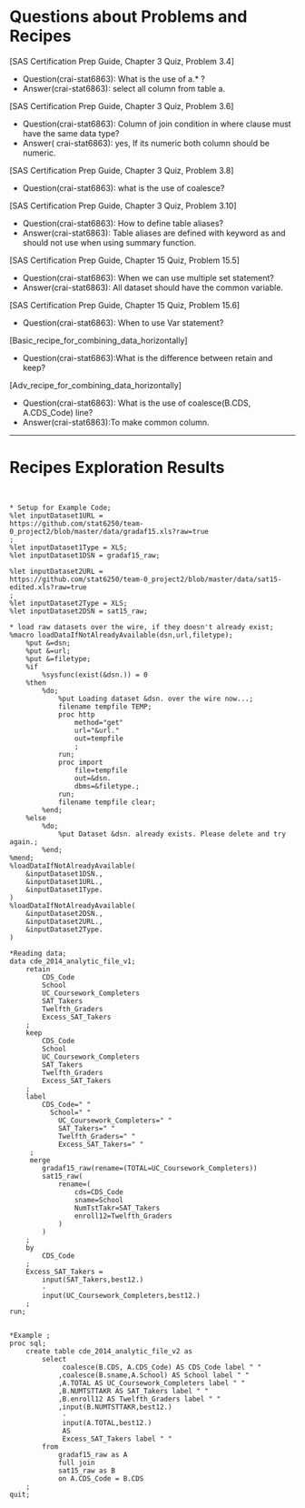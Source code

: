 
# Questions about Problems and Recipes

[SAS Certification Prep Guide, Chapter 3 Quiz, Problem 3.4]
* Question(crai-stat6863): What is the use of a.* ?
* Answer(crai-stat6863): select all column from table a.

[SAS Certification Prep Guide, Chapter 3 Quiz, Problem 3.6]
* Question(crai-stat6863): Column of join condition in where clause must have the same data type?
* Answer( crai-stat6863): yes, If its numeric both column should be numeric.

[SAS Certification Prep Guide, Chapter 3 Quiz, Problem 3.8]
* Question(crai-stat6863): what is the use of coalesce?

[SAS Certification Prep Guide, Chapter 3 Quiz, Problem 3.10]
* Question(crai-stat6863): How to define table aliases?
* Answer(crai-stat6863): Table aliases are defined with keyword as and should not use when using summary function. 

[SAS Certification Prep Guide, Chapter 15 Quiz, Problem 15.5]
* Question(crai-stat6863): When we can use multiple set statement? 
* Answer(crai-stat6863): All dataset should have the common variable. 

[SAS Certification Prep Guide, Chapter 15 Quiz, Problem 15.6]
* Question(crai-stat6863): When to use Var statement? 

[Basic_recipe_for_combining_data_horizontally]
* Question(crai-stat6863):What is the difference between retain and keep?

[Adv_recipe_for_combining_data_horizontally]
* Question(crai-stat6863): What is the use of coalesce(B.CDS, A.CDS_Code) line?
* Answer(crai-stat6863):To make common column.




***



# Recipes Exploration Results



```


* Setup for Example Code;
%let inputDataset1URL =
https://github.com/stat6250/team-0_project2/blob/master/data/gradaf15.xls?raw=true
;
%let inputDataset1Type = XLS;
%let inputDataset1DSN = gradaf15_raw;

%let inputDataset2URL =
https://github.com/stat6250/team-0_project2/blob/master/data/sat15-edited.xls?raw=true
;
%let inputDataset2Type = XLS;
%let inputDataset2DSN = sat15_raw;

* load raw datasets over the wire, if they doesn't already exist;
%macro loadDataIfNotAlreadyAvailable(dsn,url,filetype);
    %put &=dsn;
    %put &=url;
    %put &=filetype;
    %if
        %sysfunc(exist(&dsn.)) = 0
    %then
        %do;
            %put Loading dataset &dsn. over the wire now...;
            filename tempfile TEMP;
            proc http
                method="get"
                url="&url."
                out=tempfile
                ;
            run;
            proc import
                file=tempfile
                out=&dsn.
                dbms=&filetype.;
            run;
            filename tempfile clear;
        %end;
    %else
        %do;
            %put Dataset &dsn. already exists. Please delete and try again.;
        %end;
%mend;
%loadDataIfNotAlreadyAvailable(
    &inputDataset1DSN.,
    &inputDataset1URL.,
    &inputDataset1Type.
)
%loadDataIfNotAlreadyAvailable(
    &inputDataset2DSN.,
    &inputDataset2URL.,
    &inputDataset2Type.
)

*Reading data;
data cde_2014_analytic_file_v1;
	retain
		CDS_Code
		School
		UC_Coursework_Completers
		SAT_Takers
		Twelfth_Graders
		Excess_SAT_Takers
	;
	keep
		CDS_Code
		School 
		UC_Coursework_Completers
		SAT_Takers
		Twelfth_Graders
		Excess_SAT_Takers
	;
	label
		CDS_Code=" "
          School=" "
        	UC_Coursework_Completers=" "
        	SAT_Takers=" "
        	Twelfth_Graders=" "
        	Excess_SAT_Takers=" "
	 ;
	 merge 
	 	gradaf15_raw(rename=(TOTAL=UC_Coursework_Completers))
        sat15_raw(
            rename=(
                cds=CDS_Code
                sname=School
                NumTstTakr=SAT_Takers
                enroll12=Twelfth_Graders
            )
        )
    ;
    by
        CDS_Code
    ;
    Excess_SAT_Takers =
        input(SAT_Takers,best12.)
        -
        input(UC_Coursework_Completers,best12.)
    ;
run;


*Example ;
proc sql;
    create table cde_2014_analytic_file_v2 as
        select
             coalesce(B.CDS, A.CDS_Code) AS CDS_Code label " "
            ,coalesce(B.sname,A.School) AS School label " "
            ,A.TOTAL AS UC_Coursework_Completers label " "
            ,B.NUMTSTTAKR AS SAT_Takers label " "
            ,B.enroll12 AS Twelfth_Graders label " "
            ,input(B.NUMTSTTAKR,best12.)
             -
             input(A.TOTAL,best12.)
             AS
             Excess_SAT_Takers label " "
        from
            gradaf15_raw as A
            full join
            sat15_raw as B
            on A.CDS_Code = B.CDS
    ;
quit;



```
